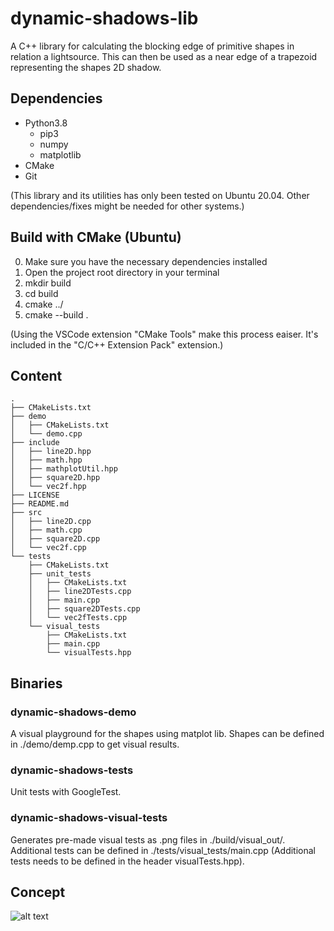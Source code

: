 # dynamic-shadows-lib
A C++ library for calculating the blocking edge of primitive shapes in relation a lightsource. This can then be used as a near edge of a trapezoid representing the shapes 2D shadow.

## Dependencies
- Python3.8
  - pip3
  - numpy
  - matplotlib
- CMake
- Git

(This library and its utilities has only been tested on Ubuntu 20.04. Other dependencies/fixes might be needed for other systems.)

## Build with CMake (Ubuntu)
0. Make sure you have the necessary dependencies installed
1. Open the project root directory in your terminal
2. mkdir build
3. cd build
4. cmake ../
5. cmake --build .

(Using the VSCode extension "CMake Tools" make this process eaiser. It's included in the "C/C++ Extension Pack" extension.)

## Content

```
.
├── CMakeLists.txt
├── demo
│   ├── CMakeLists.txt
│   └── demo.cpp
├── include
│   ├── line2D.hpp
│   ├── math.hpp
│   ├── mathplotUtil.hpp
│   ├── square2D.hpp
│   └── vec2f.hpp
├── LICENSE
├── README.md
├── src
│   ├── line2D.cpp
│   ├── math.cpp
│   ├── square2D.cpp
│   └── vec2f.cpp
└── tests
    ├── CMakeLists.txt
    ├── unit_tests
    │   ├── CMakeLists.txt
    │   ├── line2DTests.cpp
    │   ├── main.cpp
    │   ├── square2DTests.cpp
    │   └── vec2fTests.cpp
    └── visual_tests
        ├── CMakeLists.txt
        ├── main.cpp
        └── visualTests.hpp
```

## Binaries

### dynamic-shadows-demo
  A visual playground for the shapes using matplot lib. Shapes can be defined in ./demo/demp.cpp to get visual results.
  
### dynamic-shadows-tests
  Unit tests with GoogleTest.

### dynamic-shadows-visual-tests
  Generates pre-made visual tests as .png files in ./build/visual_out/. Additional tests can be defined in ./tests/visual_tests/main.cpp (Additional tests needs to be defined in the header visualTests.hpp).

## Concept
![alt text](https://github.com/JesperGlas/dynamic-shadows-lib/blob/dev/docsConcept.png?raw=true)